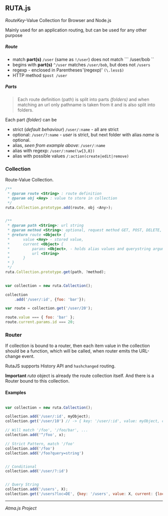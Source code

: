 RUTA.js
----


*Route*_Key_-Value Collection for Browser and Node.js


Mainly used for an application routing, but can be used for any other purpose

##### Route

- match **part(s)**
    ``` /user ``` (same as ``` !/user ```) does not match ``` /user/bob ``
- begins with **part(s)**
    ``` ^/user ``` matches ``` /user/bob ```, but does not ``` /users ```
- regexp - enclosed in Parentheses '(regexp)'
    ``` (\.less$) ```
- HTTP method
    ```$post /user```

##### Parts

>Each route definition (path) is split into parts _(folders)_
and when matching an url only pathname is taken from it and is also split into folders.

Each part _(folder)_ can be

- strict (_default behaviour_) ``` /user/:name ``` - all are strict
- optional: ``` /user/?:name ``` - _user_ is strict, but next folder with alias _name_ is optional.
- alias, _seen from example above_: ``` /user/:name ```
- alias with regexp: ``` /user/:name(\w{3,8}) ```
- alias with possible values ```/:action(create|edit|remove) ```


### Collection

Route-Value Collection.

```javascript
/**
 * @param route <String> : route definition
 * @param obj <Any> : value to store in collection
 */
ruta.Collection.prototype.add(route, obj <Any>);


/**
 * @param path <String>: url string
 * @param method <String>: optional, request method GET, POST, DELETE, PUT
 * @return route <Object> {
 *      value <Any> - stored value,
 *      current <Object> {
 *          params <Object>, - holds alias values and querystring arguments
 *          url <String>
 *      }
 * }
 */
ruta.Collection.prototype.get(path, ?method);
    
```

```javascript
var collection = new ruta.Collection();

collection
    .add('/user/:id', {foo: 'bar'});

var route = collection.get('/user/20');

route.value === { foo: 'bar' };
route.current.params.id === 20;
```

### Router

If collection is bound to a router, then each item value in the collection should be a function, which
will be called, when router emits the URL-change event.

RutaJS supports History API and ```hashchanged``` routing.


**Important** _ruta_ object is already the route collection itself. And there is a Router bound to this collection.



#### Examples

```javascript

var collection = new ruta.Collection();

collection.add('/user/:id', myObject);
collection.get('/user/10') // -> { key: '/user/:id', value: myObject, current: { id: 10 } } 

// Will match '/foo', '/foo/bar', ...
collection.add('^/foo', x);

// Strict Pattern, match '/foo'
collection.add('/foo')
collection.add('/foo?query=string')


// Conditional
collection.add('/user/?:id')


// Query String
collection.add('/users', X);
collection.get('/users?loc=DE', {key: '/users', value: X, current: {loc: 'DE'} });
```


----
_Atma.js Project_
